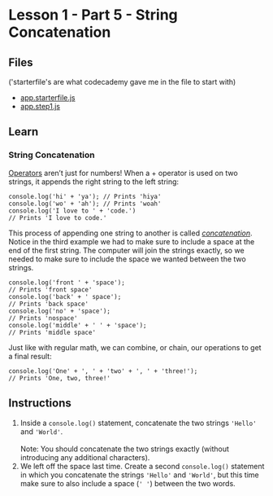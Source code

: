# Lesson 1 - Part 5 - String Concatenation

## Files
('starterfile's are what codecademy gave me in the file to start with)

- [app.starterfile.js](./app.starterfile.js)
- [app.step1.js](./app.step1.js)

## Learn

### String Concatenation

[Operators](https://www.codecademy.com/resources/docs/javascript/operators) aren’t just for numbers! When a + operator is used on two strings, it appends the right string to the left string: 

```
console.log('hi' + 'ya'); // Prints 'hiya'
console.log('wo' + 'ah'); // Prints 'woah'
console.log('I love to ' + 'code.')
// Prints 'I love to code.'

```

This process of appending one string to another is called [*concatenation*](https://www.codecademy.com/resources/docs/javascript/strings?page_ref=catalog). Notice in the third example we had to make sure to include a space at the end of the first string. The computer will join the strings exactly, so we needed to make sure to include the space we wanted between the two strings. 

```
console.log('front ' + 'space'); 
// Prints 'front space'
console.log('back' + ' space'); 
// Prints 'back space'
console.log('no' + 'space'); 
// Prints 'nospace'
console.log('middle' + ' ' + 'space'); 
// Prints 'middle space'

```

Just like with regular math, we can combine, or chain, our operations to get a final result: 

```
console.log('One' + ', ' + 'two' + ', ' + 'three!'); 
// Prints 'One, two, three!'

```

## Instructions

1. Inside a `console.log()` statement, concatenate the two strings `'Hello'` and `'World'`.<br><br>Note: You should concatenate the two strings exactly (without introducing any additional characters).
2. We left off the space last time. Create a second `console.log()` statement in which you concatenate the strings `'Hello'` and `'World'`, but this time make sure to also include a space (`' '`) between the two words.